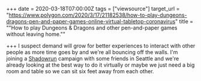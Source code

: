 +++
date = 2020-03-18T07:00:00Z
tags = ["viewsource"]
target_url = "https://www.polygon.com/2020/3/17/21182538/how-to-play-dungeons-dragons-pen-and-paper-games-online-virtual-tabletop-coronavirus"
title = "\"How to play Dungeons & Dragons and other pen-and-paper games without leaving home.\""

+++
I suspect demand will grow for better experiences to interact with other people as more time goes by and we're all bouncing off the walls. I'm joining a [Shadowrun](https://www.shadowrunsixthworld.com "Shadowrun") campaign with some friends in Seattle and we're already looking at the best way to do it virtually or maybe we just need a big room and table so we can sit six feet away from each other.